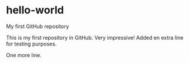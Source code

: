 # hello-world
My first GitHub repository

This is my first repository in GitHub. Very impressive!
Added en extra line for testing purposes.

One more line.
